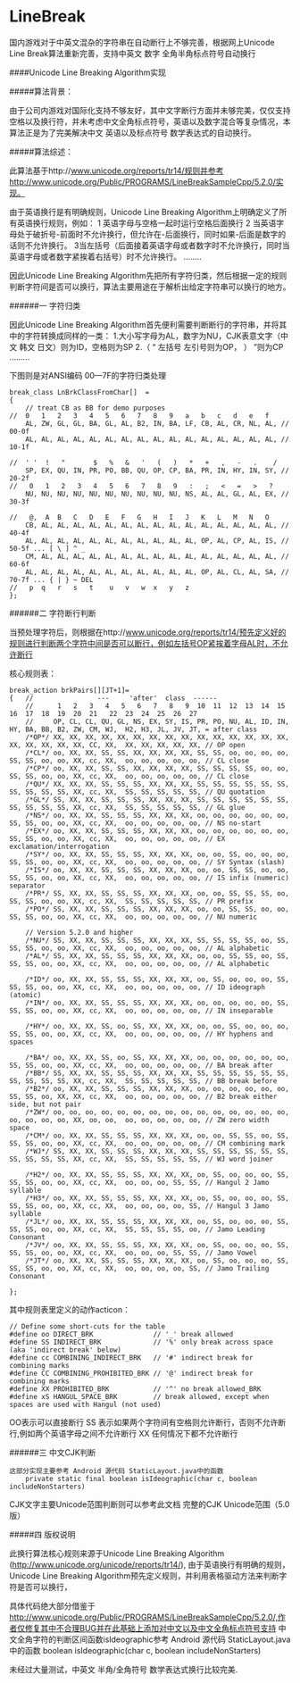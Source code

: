 LineBreak
=========

国内游戏对于中英文混杂的字符串在自动断行上不够完善，根据网上Unicode Line Break算法重新完善，支持中英文 数字 全角半角标点符号自动换行


####Unicode Line Breaking Algorithm实现

#####算法背景：

由于公司内游戏对国际化支持不够友好，其中文字断行方面并未够完美，仅仅支持空格以及换行符，并未考虑中文全角标点符号，英语以及数字混合等复杂情况，本算法正是为了完美解决中文 英语以及标点符号 数学表达式的自动换行。

#####算法综述：

此算法基于http://www.unicode.org/reports/tr14/规则并参考http://www.unicode.org/Public/PROGRAMS/LineBreakSampleCpp/5.2.0/实现。

由于英语换行是有明确规则，Unicode Line Breaking Algorithm上明确定义了所有英语换行规则，例如：
1 英语字母与空格一起时运行空格后面换行
2 当英语字母处于破折号-前面时不允许换行，但允许在-后面换行，同时如果-后面是数字的话则不允许换行。
3当左括号（后面接着英语字母或者数字时不允许换行，同时当英语字母或者数字紧挨着右括号）时不允许换行。
……..

因此Unicode Line Breaking Algorithm先把所有字符归类，然后根据一定的规则判断字符间是否可以换行，算法主要用途在于解析出给定字符串可以换行的地方。

######一  字符归类

因此Unicode Line Breaking Algorithm首先便利需要判断断行的字符串，并将其中的字符转换成同样的一类：
1.大小写字母为AL，数字为NU，CJK表意文字（中文 韩文 日文）则为ID，空格则为SP
2.（ “ 左括号 左引号则为OP， ） ”则为CP
………



下图则是对ANSI编码 00—7F的字符归类处理
```
break_class LnBrkClassFromChar[]  =
{		
	// treat CB as BB for demo purposes
//  0	1	2	3	4	5	6	7	8	9	a	b	c	d	e	f
	AL, ZW, GL, GL, BA, GL,	AL, B2, IN, BA, LF, CB, AL, CR, NL, AL, // 00-0f
	AL, AL, AL, AL, AL, AL, AL, AL, AL, AL, AL, AL, AL, AL, AL, AL, // 10-1f

//  ' '  !   "       $   %   &   '   (   )   *   +   ,   -   .    /  
	SP, EX, QU, IN, PR, PO, BB, QU, OP, CP, BA, PR, IN, HY, IN, SY, // 20-2f
//   0   1   2   3   4   5   6   7   8   9   :   ;   <   =   >   ?
	NU, NU, NU, NU, NU, NU, NU, NU, NU,	NU,	NS,	AL,	AL,	GL, AL,	EX,	// 30-3f

//   @,  A  B   C   D   E   F   G   H   I   J   K   L   M   N   O  
	CB, AL,	AL, AL,	AL, AL,	AL, AL,	AL, AL,	AL, AL,	AL, AL,	AL, AL,	// 40-4f
	AL, AL, AL,	AL, AL,	AL, AL,	AL, AL,	AL, AL,	OP,	AL,	CP,	AL,	IS,	// 50-5f ... [ \ ] ^ _ 
	CM, AL,	AL, AL,	AL, AL,	AL, AL,	AL, AL,	AL, AL,	AL, AL,	AL, AL,	// 60-6f
	AL, AL, AL,	AL, AL,	AL, AL,	AL, AL,	AL, AL,	OP,	AL,	CL,	AL,	SA,	// 70-7f ... { | } ~ DEL
//   p  q   r   s   t    u   v   w  x   y   z 
};
```


######二 字符断行判断

当预处理字符后，则根据在http://www.unicode.org/reports/tr14/预先定义好的规则进行判断两个字符中间是否可以断行，例如左括号OP紧挨着字母AL时，不允许断行

核心规则表：
 
```
break_action brkPairs[][JT+1]=
{   //                ---     'after'  class  ------
	//		1	2	3	4	5	6	7	8	9  10  11  12  13  14  15  16  17  18  19  20  21   22  23  24  25  26  27
	//     OP, CL, CL, QU, GL, NS, EX, SY, IS, PR, PO, NU, AL, ID, IN, HY, BA, BB, B2, ZW, CM, WJ,  H2, H3, JL, JV, JT, = after class
	/*OP*/ XX, XX, XX, XX, XX, XX, XX, XX, XX, XX, XX, XX, XX, XX, XX, XX, XX, XX, XX, XX, CC, XX,  XX, XX, XX, XX, XX, // OP open
	/*CL*/ oo, XX, XX, SS, SS, XX, XX, XX, XX, SS, SS, oo, oo, oo, oo, SS, SS, oo, oo, XX, cc, XX,  oo, oo, oo, oo, oo, // CL close
	/*CP*/ oo, XX, XX, SS, SS, XX, XX, XX, XX, SS, SS, SS, SS, oo, oo, SS, SS, oo, oo, XX, cc, XX,  oo, oo, oo, oo, oo, // CL close
	/*QU*/ XX, XX, XX, SS, SS, SS, XX, XX, XX, SS, SS, SS, SS, SS, SS, SS, SS, SS, SS, XX, cc, XX,  SS, SS, SS, SS, SS, // QU quotation
	/*GL*/ SS, XX, XX, SS, SS, SS, XX, XX, XX, SS, SS, SS, SS, SS, SS, SS, SS, SS, SS, XX, cc, XX,  SS, SS, SS, SS, SS, // GL glue
	/*NS*/ oo, XX, XX, SS, SS, SS, XX, XX, XX, oo, oo, oo, oo, oo, oo, SS, SS, oo, oo, XX, cc, XX,  oo, oo, oo, oo, oo, // NS no-start
	/*EX*/ oo, XX, XX, SS, SS, SS, XX, XX, XX, oo, oo, oo, oo, oo, oo, SS, SS, oo, oo, XX, cc, XX,  oo, oo, oo, oo, oo, // EX exclamation/interrogation
	/*SY*/ oo, XX, XX, SS, SS, SS, XX, XX, XX, oo, oo, SS, oo, oo, oo, SS, SS, oo, oo, XX, cc, XX,  oo, oo, oo, oo, oo, // SY Syntax (slash)
	/*IS*/ oo, XX, XX, SS, SS, SS, XX, XX, XX, oo, oo, SS, SS, oo, oo, SS, SS, oo, oo, XX, cc, XX,  oo, oo, oo, oo, oo, // IS infix (numeric) separator
	/*PR*/ SS, XX, XX, SS, SS, SS, XX, XX, XX, oo, oo, SS, SS, SS, oo, SS, SS, oo, oo, XX, cc, XX,  SS, SS, SS, SS, SS, // PR prefix
	/*PO*/ SS, XX, XX, SS, SS, SS, XX, XX, XX, oo, oo, SS, SS, oo, oo, SS, SS, oo, oo, XX, cc, XX,  oo, oo, oo, oo, oo, // NU numeric

	// Version 5.2.0 and higher
	/*NU*/ SS, XX, XX, SS, SS, SS, XX, XX, XX, SS, SS, SS, SS, oo, SS, SS, SS, oo, oo, XX, cc, XX,  oo, oo, oo, oo, oo, // AL alphabetic
	/*AL*/ SS, XX, XX, SS, SS, SS, XX, XX, XX, oo, oo, SS, SS, oo, SS, SS, SS, oo, oo, XX, cc, XX,  oo, oo, oo, oo, oo, // AL alphabetic

	/*ID*/ oo, XX, XX, SS, SS, SS, XX, XX, XX, oo, SS, oo, oo, oo, SS, SS, SS, oo, oo, XX, cc, XX,  oo, oo, oo, oo, oo, // ID ideograph (atomic)
	/*IN*/ oo, XX, XX, SS, SS, SS, XX, XX, XX, oo, oo, oo, oo, oo, SS, SS, SS, oo, oo, XX, cc, XX,  oo, oo, oo, oo, oo, // IN inseparable

	/*HY*/ oo, XX, XX, SS, oo, SS, XX, XX, XX, oo, oo, SS, oo, oo, oo, SS, SS, oo, oo, XX, cc, XX,  oo, oo, oo, oo, oo, // HY hyphens and spaces

	/*BA*/ oo, XX, XX, SS, oo, SS, XX, XX, XX, oo, oo, oo, oo, oo, oo, SS, SS, oo, oo, XX, cc, XX,  oo, oo, oo, oo, oo, // BA break after 
	/*BB*/ SS, XX, XX, SS, SS, SS, XX, XX, XX, SS, SS, SS, SS, SS, SS, SS, SS, SS, SS, XX, cc, XX,  SS, SS, SS, SS, SS, // BB break before 
	/*B2*/ oo, XX, XX, SS, SS, SS, XX, XX, XX, oo, oo, oo, oo, oo, oo, SS, SS, oo, XX, XX, cc, XX,  oo, oo, oo, oo, oo, // B2 break either side, but not pair
	/*ZW*/ oo, oo, oo, oo, oo, oo, oo, oo, oo, oo, oo, oo, oo, oo, oo, oo, oo, oo, oo, XX, oo, oo,  oo, oo, oo, oo, oo, // ZW zero width space
	/*CM*/ oo, XX, XX, SS, SS, SS, XX, XX, XX, oo, oo, SS, SS, oo, SS, SS, SS, oo, oo, XX, cc, XX,  oo, oo, oo, oo, oo, // CM combining mark
	/*WJ*/ SS, XX, XX, SS, SS, SS, XX, XX, XX, SS, SS, SS, SS, SS, SS, SS, SS, SS, SS, XX, cc, XX,  SS, SS, SS, SS, SS, // WJ word joiner

	/*H2*/ oo, XX, XX, SS, SS, SS, XX, XX, XX, oo, SS, oo, oo, oo, SS, SS, SS, oo, oo, XX, cc, XX,  oo, oo, oo, SS, SS, // Hangul 2 Jamo syllable
	/*H3*/ oo, XX, XX, SS, SS, SS, XX, XX, XX, oo, SS, oo, oo, oo, SS, SS, SS, oo, oo, XX, cc, XX,  oo, oo, oo, oo, SS, // Hangul 3 Jamo syllable
	/*JL*/ oo, XX, XX, SS, SS, SS, XX, XX, XX, oo, SS, oo, oo, oo, SS, SS, SS, oo, oo, XX, cc, XX,  SS, SS, SS, SS, oo, // Jamo Leading Consonant
	/*JV*/ oo, XX, XX, SS, SS, SS, XX, XX, XX, oo, SS, oo, oo, oo, SS, SS, SS, oo, oo, XX, cc, XX,  oo, oo, oo, SS, SS, // Jamo Vowel
	/*JT*/ oo, XX, XX, SS, SS, SS, XX, XX, XX, oo, SS, oo, oo, oo, SS, SS, SS, oo, oo, XX, cc, XX,  oo, oo, oo, oo, SS, // Jamo Trailing Consonant

};
```

其中规则表里定义的动作acticon：
```
// Define some short-cuts for the table
#define oo DIRECT_BRK				// '_' break allowed
#define SS INDIRECT_BRK				// '%' only break across space (aka 'indirect break' below)
#define cc COMBINING_INDIRECT_BRK	// '#' indirect break for combining marks
#define CC COMBINING_PROHIBITED_BRK	// '@' indirect break for combining marks
#define XX PROHIBITED_BRK			// '^' no break allowed_BRK
#define xS HANGUL_SPACE_BRK			// break allowed, except when spaces are used with Hangul (not used)
``` 

OO表示可以直接断行
SS 表示如果两个字符间有空格则允许断行，否则不允许断行,例如两个英语字母之间不允许断行
XX 任何情况下都不允许断行

######三  中文CJK判断

    这部分实现主要参考 Android 源代码 StaticLayout.java中的函数
		private static final boolean isIdeographic(char c, boolean includeNonStarters)

CJK文字主要Unicode范围判断则可以参考此文档
完整的CJK Unicode范围（5.0版）


#####四 版权说明

此换行算法核心规则来源于Unicode Line Breaking Algorithm (http://www.unicode.org/unicode/reports/tr14/),
由于英语换行有明确的规则，Unicode Line Breaking Algorithm预先定义规则，并利用表格驱动方法来判断字符是否可以换行，

具体代码绝大部分借鉴于
http://www.unicode.org/Public/PROGRAMS/LineBreakSampleCpp/5.2.0/,作者仅修复其中不合理BUG并在此基础上添加对中文以及中文全角标点符号支持
中文全角字符的判断区间函数isIdeographic参考 Android 源代码 StaticLayout.java中的函数
boolean isIdeographic(char c, boolean includeNonStarters)

未经过大量测试，中英文 半角/全角符号 数学表达式换行比较完美.
